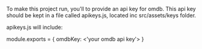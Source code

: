 To make this project run, you'll to provide an api key for omdb.
This api key should be kept in a file called apikeys.js, located inc src/assets/keys folder.

apikeys.js will include:

module.exports = {
    omdbKey: <'your omdb api key'>
}
